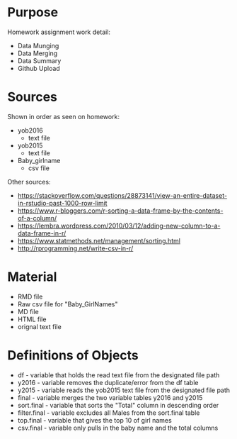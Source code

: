 # Purpose

Homework assignment work detail:
  * Data Munging
  * Data Merging
  * Data Summary
  * Github Upload
 
# Sources

Shown in order as seen on homework:
  * yob2016
    - text file
  * yob2015
    - text file
  * Baby_girlname
    - csv file

Other sources:
  * https://stackoverflow.com/questions/28873141/view-an-entire-dataset-in-rstudio-past-1000-row-limit
  * https://www.r-bloggers.com/r-sorting-a-data-frame-by-the-contents-of-a-column/
  * https://lembra.wordpress.com/2010/03/12/adding-new-column-to-a-data-frame-in-r/
  * https://www.statmethods.net/management/sorting.html
  * http://rprogramming.net/write-csv-in-r/
  
# Material
  * RMD file
  * Raw csv file for "Baby_GirlNames"
  * MD file
  * HTML file
  * orignal text file

# Definitions of Objects
  * df - variable that holds the read text file from the designated file path
  * y2016 - variable removes the duplicate/error from the df table
  * y2015 - variable reads the yob2015 text file from the designated file path
  * final - variable merges the two variable tables y2016 and y2015
  * sort.final - variable that sorts the "Total" column in descending order
  * filter.final - variable excludes all Males from the sort.final table
  * top.final - variable that gives the top 10 of girl names
  * csv.final - variable only pulls in the baby name and the total columns
